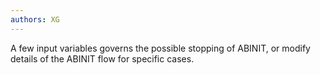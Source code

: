 ```yaml
---
authors: XG
---
```

A few input variables governs the possible stopping of ABINIT, or modify
details of the ABINIT flow for specific cases.

